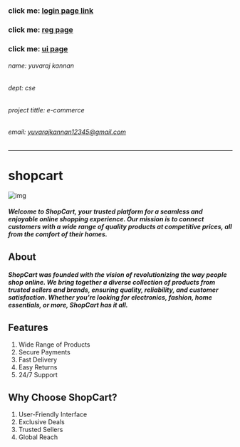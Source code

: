 ### click me: [login page link](login/login.html)
### click me: [reg page](register/register.html)
### click me: [ui page](ui/ui.html)
###### name: yuvaraj kannan
###### dept: cse
###### project tittle: e-commerce
###### email: yuvarajkannan12345@gmail.com
---
# shopcart 
![img](https://encrypted-tbn3.gstatic.com/images?q=tbn:ANd9GcTVWbFCiKVXljO2mBqMnS-hryb18vfb4CpnwNrFXozlucd5vx4O)
##### Welcome to ShopCart, your trusted platform for a seamless and enjoyable online shopping experience. Our mission is to connect customers with a wide range of quality products at competitive prices, all from the comfort of their homes.
## About 
##### ShopCart was founded with the vision of revolutionizing the way people shop online. We bring together a diverse collection of products from trusted sellers and brands, ensuring quality, reliability, and customer satisfaction. Whether you're looking for electronics, fashion, home essentials, or more, ShopCart has it all.
## Features
1. Wide Range of Products
2. Secure Payments
3. Fast Delivery
4. Easy Returns
5. 24/7 Support
## Why Choose ShopCart?
1. User-Friendly Interface
2. Exclusive Deals
3. Trusted Sellers
4. Global Reach
